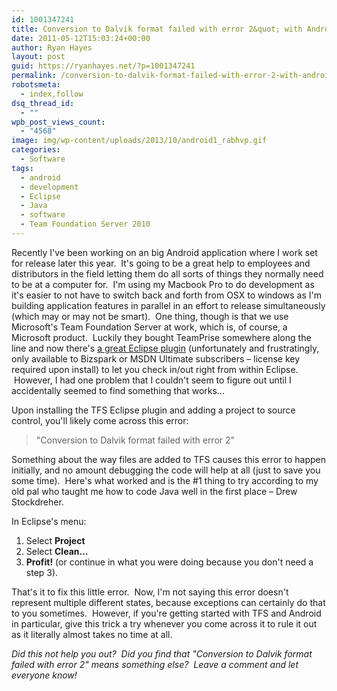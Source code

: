 ```yaml
---
id: 1001347241
title: Conversion to Dalvik format failed with error 2&quot; with Android and the Team Foundation Server 2010 Eclipse Plugin
date: 2011-05-12T15:03:24+00:00
author: Ryan Hayes
layout: post
guid: https://ryanhayes.net/?p=1001347241
permalink: /conversion-to-dalvik-format-failed-with-error-2-with-android-and-the-team-foundation-server-2010-eclipse-plugin/
robotsmeta:
  - index,follow
dsq_thread_id:
  - ""
wpb_post_views_count:
  - "4568"
image: img/wp-content/uploads/2013/10/android1_rabhvp.gif
categories:
  - Software
tags:
  - android
  - development
  - Eclipse
  - Java
  - software
  - Team Foundation Server 2010
---
```

Recently I've been working on an big Android application where I work set for release later this year.  It's going to be a great help to employees and distributors in the field letting them do all sorts of things they normally need to be at a computer for.  I'm using my Macbook Pro to do development as it's easier to not have to switch back and forth from OSX to windows as I'm building application features in parallel in an effort to release simultaneously (which may or may not be smart).  One thing, though is that we use Microsoft's Team Foundation Server at work, which is, of course, a Microsoft product.  Luckily they bought TeamPrise somewhere along the line and now there's [a great Eclipse plugin](https://www.microsoft.com/downloads/en/details.aspx?FamilyID=AF1F5168-C0F7-47C6-BE7A-2A83A6C02E57&displaylang=en) (unfortunately and frustratingly, only available to Bizspark or MSDN Ultimate subscribers &#8211; license key required upon install) to let you check in/out right from within Eclipse.  However, I had one problem that I couldn't seem to figure out until I accidentally seemed to find something that works&#8230;<!--more-->

Upon installing the TFS Eclipse plugin and adding a project to source control, you'll likely come across this error:

> "Conversion to Dalvik format failed with error 2"

Something about the way files are added to TFS causes this error to happen initially, and no amount debugging the code will help at all (just to save you some time).  Here's what worked and is the #1 thing to try according to my old pal who taught me how to code Java well in the first place &#8211; Drew Stockdreher.

In Eclipse's menu:

  1. Select **Project**
  2. Select **Clean&#8230;**
  3. **Profit!** (or continue in what you were doing because you don't need a step 3).

That's it to fix this little error.  Now, I'm not saying this error doesn't represent multiple different states, because exceptions can certainly do that to you sometimes.  However, if you're getting started with TFS and Android in particular, give this trick a try whenever you come across it to rule it out as it literally almost takes no time at all.

_Did this not help you out?  Did you find that "Conversion to Dalvik format failed with error 2" means something else?  Leave a comment and let everyone know!_

&nbsp;